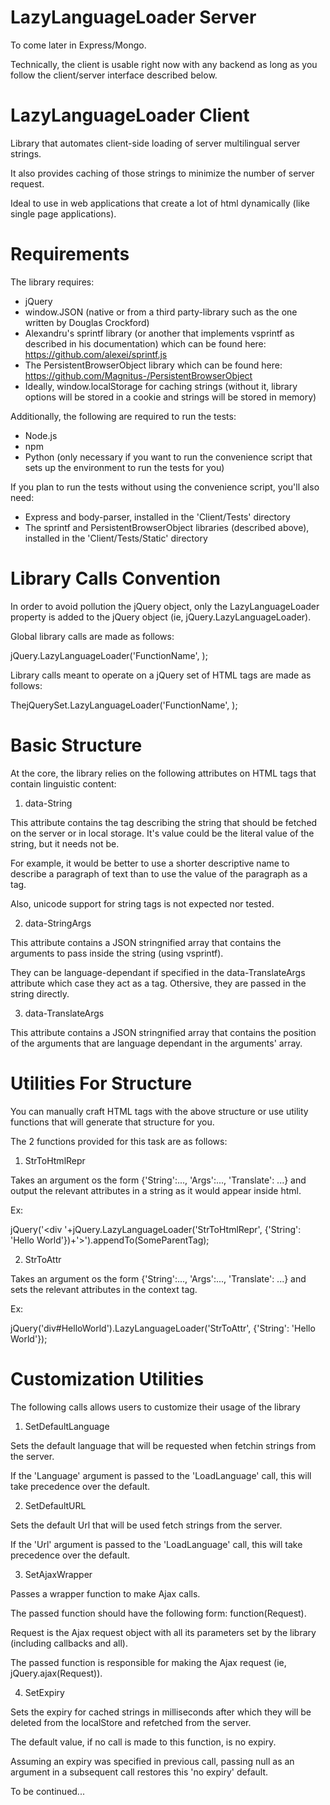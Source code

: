 LazyLanguageLoader Server
=========================

To come later in Express/Mongo.

Technically, the client is usable right now with any backend as long as you follow the client/server interface described below.

LazyLanguageLoader Client
=========================

Library that automates client-side loading of server multilingual server strings.

It also provides caching of those strings to minimize the number of server request.

Ideal to use in web applications that create a lot of html dynamically (like single page applications).

Requirements
============

The library requires: 
- jQuery
- window.JSON (native or from a third party-library such as the one written by Douglas Crockford)
- Alexandru's sprintf library (or another that implements vsprintf as described in his documentation) which can be found here: https://github.com/alexei/sprintf.js
- The PersistentBrowserObject library which can be found here: https://github.com/Magnitus-/PersistentBrowserObject
- Ideally, window.localStorage for caching strings (without it, library options will be stored in a cookie and strings will be stored in memory)

Additionally, the following are required to run the tests:
- Node.js
- npm
- Python (only necessary if you want to run the convenience script that sets up the environment to run the tests for you)

If you plan to run the tests without using the convenience script, you'll also need:
- Express and body-parser, installed in the 'Client/Tests' directory
- The sprintf and PersistentBrowserObject libraries (described above), installed in the 'Client/Tests/Static' directory

Library Calls Convention
========================

In order to avoid pollution the jQuery object, only the LazyLanguageLoader property is added to the jQuery object (ie, jQuery.LazyLanguageLoader).

Global library calls are made as follows:

jQuery.LazyLanguageLoader('FunctionName', <Arguments>);

Library calls meant to operate on a jQuery set of HTML tags are made as follows:

ThejQuerySet.LazyLanguageLoader('FunctionName', <Arguments>);

Basic Structure
===============

At the core, the library relies on the following attributes on HTML tags that contain linguistic content:

1) data-String

This attribute contains the tag describing the string that should be fetched on the server or in local storage. It's value could be the literal value of the string, but it needs not be.

For example, it would be better to use a shorter descriptive name to describe a paragraph of text than to use the value of the paragraph as a tag.

Also, unicode support for string tags is not expected nor tested.

2) data-StringArgs

This attribute contains a JSON stringnified array that contains the arguments to pass inside the string (using vsprintf). 

They can be language-dependant if specified in the data-TranslateArgs attribute which case they act as a tag. Othersive, they are passed in the string directly.

3) data-TranslateArgs

This attribute contains a JSON stringnified array that contains the position of the arguments that are language dependant in the arguments' array.

Utilities For Structure
=======================

You can manually craft HTML tags with the above structure or use utility functions that will generate that structure for you.

The 2 functions provided for this task are as follows:

1) StrToHtmlRepr

Takes an argument os the form {'String':..., 'Args':..., 'Translate': ...} and output the relevant attributes in a string as it would appear inside html.

Ex: 

jQuery('<div '+jQuery.LazyLanguageLoader('StrToHtmlRepr', {'String': 'Hello World'})+'></div>').appendTo(SomeParentTag);

2) StrToAttr

Takes an argument os the form {'String':..., 'Args':..., 'Translate': ...} and sets the relevant attributes in the context tag.

Ex:

jQuery('div#HelloWorld').LazyLanguageLoader('StrToAttr', {'String': 'Hello World'});

Customization Utilities
=======================

The following calls allows users to customize their usage of the library

1) SetDefaultLanguage

Sets the default language that will be requested when fetchin strings from the server.

If the 'Language' argument is passed to the 'LoadLanguage' call, this will take precedence over the default.

2) SetDefaultURL

Sets the default Url that will be used fetch strings from the server.

If the 'Url' argument is passed to the 'LoadLanguage' call, this will take precedence over the default.

3) SetAjaxWrapper

Passes a wrapper function to make Ajax calls.

The passed function should have the following form: function(Request).

Request is the Ajax request object with all its parameters set by the library (including callbacks and all).

The passed function is responsible for making the Ajax request (ie, jQuery.ajax(Request)).

4) SetExpiry

Sets the expiry for cached strings in milliseconds after which they will be deleted from the localStore and refetched from the server.

The default value, if no call is made to this function, is no expiry. 

Assuming an expiry was specified in previous call, passing null as an argument in a subsequent call restores this 'no expiry' default.

To be continued...
